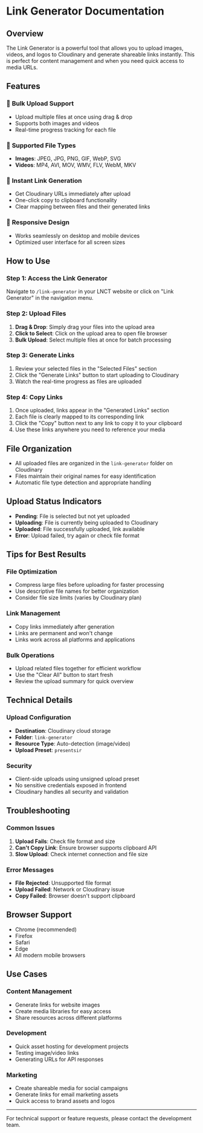 # Link Generator Documentation

## Overview

The Link Generator is a powerful tool that allows you to upload images, videos, and logos to Cloudinary and generate shareable links instantly. This is perfect for content management and when you need quick access to media URLs.

## Features

### 🚀 **Bulk Upload Support**

- Upload multiple files at once using drag & drop
- Supports both images and videos
- Real-time progress tracking for each file

### 📁 **Supported File Types**

- **Images**: JPEG, JPG, PNG, GIF, WebP, SVG
- **Videos**: MP4, AVI, MOV, WMV, FLV, WebM, MKV

### 🔗 **Instant Link Generation**

- Get Cloudinary URLs immediately after upload
- One-click copy to clipboard functionality
- Clear mapping between files and their generated links

### 📱 **Responsive Design**

- Works seamlessly on desktop and mobile devices
- Optimized user interface for all screen sizes

## How to Use

### Step 1: Access the Link Generator

Navigate to `/link-generator` in your LNCT website or click on "Link Generator" in the navigation menu.

### Step 2: Upload Files

1. **Drag & Drop**: Simply drag your files into the upload area
2. **Click to Select**: Click on the upload area to open file browser
3. **Bulk Upload**: Select multiple files at once for batch processing

### Step 3: Generate Links

1. Review your selected files in the "Selected Files" section
2. Click the "Generate Links" button to start uploading to Cloudinary
3. Watch the real-time progress as files are uploaded

### Step 4: Copy Links

1. Once uploaded, links appear in the "Generated Links" section
2. Each file is clearly mapped to its corresponding link
3. Click the "Copy" button next to any link to copy it to your clipboard
4. Use these links anywhere you need to reference your media

## File Organization

- All uploaded files are organized in the `link-generator` folder on Cloudinary
- Files maintain their original names for easy identification
- Automatic file type detection and appropriate handling

## Upload Status Indicators

- **Pending**: File is selected but not yet uploaded
- **Uploading**: File is currently being uploaded to Cloudinary
- **Uploaded**: File successfully uploaded, link available
- **Error**: Upload failed, try again or check file format

## Tips for Best Results

### File Optimization

- Compress large files before uploading for faster processing
- Use descriptive file names for better organization
- Consider file size limits (varies by Cloudinary plan)

### Link Management

- Copy links immediately after generation
- Links are permanent and won't change
- Links work across all platforms and applications

### Bulk Operations

- Upload related files together for efficient workflow
- Use the "Clear All" button to start fresh
- Review the upload summary for quick overview

## Technical Details

### Upload Configuration

- **Destination**: Cloudinary cloud storage
- **Folder**: `link-generator`
- **Resource Type**: Auto-detection (image/video)
- **Upload Preset**: `presentsir`

### Security

- Client-side uploads using unsigned upload preset
- No sensitive credentials exposed in frontend
- Cloudinary handles all security and validation

## Troubleshooting

### Common Issues

1. **Upload Fails**: Check file format and size
2. **Can't Copy Link**: Ensure browser supports clipboard API
3. **Slow Upload**: Check internet connection and file size

### Error Messages

- **File Rejected**: Unsupported file format
- **Upload Failed**: Network or Cloudinary issue
- **Copy Failed**: Browser doesn't support clipboard

## Browser Support

- Chrome (recommended)
- Firefox
- Safari
- Edge
- All modern mobile browsers

## Use Cases

### Content Management

- Generate links for website images
- Create media libraries for easy access
- Share resources across different platforms

### Development

- Quick asset hosting for development projects
- Testing image/video links
- Generating URLs for API responses

### Marketing

- Create shareable media for social campaigns
- Generate links for email marketing assets
- Quick access to brand assets and logos

---

For technical support or feature requests, please contact the development team.
